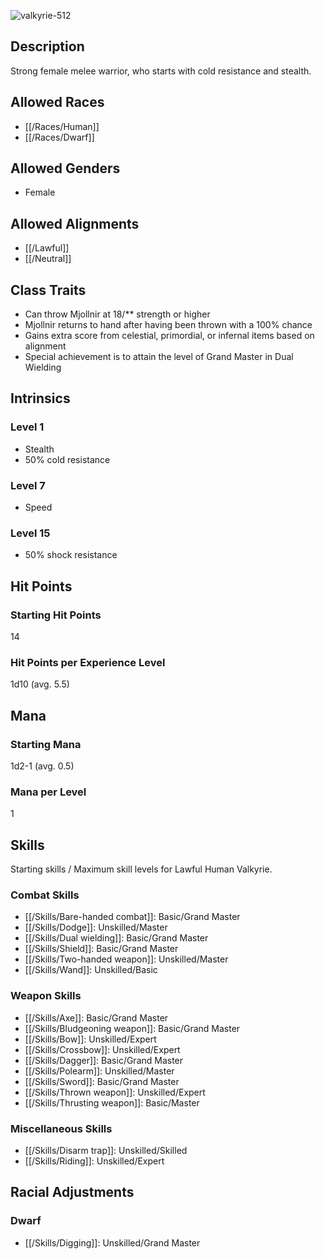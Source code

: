 ![valkyrie-512](https://github.com/hyvanmielenpelit/GnollHack/assets/16661034/8239e546-a09e-4979-a98b-09015492047c)

## Description

Strong female melee warrior, who starts with cold resistance and stealth.

## Allowed Races

- [[/Races/Human]]
- [[/Races/Dwarf]]

## Allowed Genders

- Female

## Allowed Alignments

- [[/Lawful]]
- [[/Neutral]]

## Class Traits

- Can throw Mjollnir at 18/** strength or higher
- Mjollnir returns to hand after having been thrown with a 100% chance
- Gains extra score from celestial, primordial, or infernal items based on alignment
- Special achievement is to attain the level of Grand Master in Dual Wielding

## Intrinsics

### Level 1

- Stealth
- 50% cold resistance

### Level 7

- Speed

### Level 15

- 50% shock resistance

## Hit Points

### Starting Hit Points

14

### Hit Points per Experience Level

1d10 (avg. 5.5)

## Mana

### Starting Mana

1d2-1 (avg. 0.5)

### Mana per Level

1

## Skills

Starting skills / Maximum skill levels for Lawful Human Valkyrie. 

### Combat Skills 

- [[/Skills/Bare-handed combat]]: Basic/Grand Master
- [[/Skills/Dodge]]: Unskilled/Master
- [[/Skills/Dual wielding]]: Basic/Grand Master
- [[/Skills/Shield]]: Basic/Grand Master
- [[/Skills/Two-handed weapon]]: Unskilled/Master
- [[/Skills/Wand]]: Unskilled/Basic

### Weapon Skills 

- [[/Skills/Axe]]: Basic/Grand Master
- [[/Skills/Bludgeoning weapon]]: Basic/Grand Master
- [[/Skills/Bow]]: Unskilled/Expert 
- [[/Skills/Crossbow]]: Unskilled/Expert 
- [[/Skills/Dagger]]: Basic/Grand Master
- [[/Skills/Polearm]]: Unskilled/Master 
- [[/Skills/Sword]]: Basic/Grand Master
- [[/Skills/Thrown weapon]]: Unskilled/Expert 
- [[/Skills/Thrusting weapon]]: Basic/Master 

### Miscellaneous Skills 

- [[/Skills/Disarm trap]]: Unskilled/Skilled 
- [[/Skills/Riding]]: Unskilled/Expert

## Racial Adjustments

### Dwarf

- [[/Skills/Digging]]: Unskilled/Grand Master